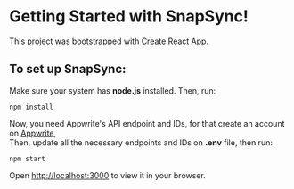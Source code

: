# Getting Started with SnapSync!
This project was bootstrapped with [Create React App](https://github.com/facebook/create-react-app).

## To set up SnapSync:
Make sure your system has **node.js** installed. Then, run:
```
npm install
```
Now, you need Appwrite's API endpoint and IDs, for that create an account on [Appwrite](https://cloud.appwrite.io/),\
Then, update all the necessary endpoints and IDs on **.env** file, then run:
```
npm start
```
Open [http://localhost:3000](http://localhost:3000) to view it in your browser.
